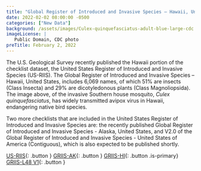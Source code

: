 ```yaml
---
title: "Global Register of Introduced and Invasive Species – Hawaii, United States, checklist dataset published" 
date: 2022-02-02 08:00:00 -0500 
categories: ["New Data"] 
background: /assets/images/Culex-quinquefasciatus-adult-blue-large-cdc.jpg
imageLicense: | 
   Public Domain, CDC photo
preTitle: February 2, 2022
--- 
```


The U.S. Geological Survey recently published the Hawaii portion of the checklist dataset, the United States Register of Introduced and Invasive Species (US-RIIS). The Global Register of Introduced and Invasive Species – Hawaii, United States, includes 6,069 names, of which 51% are insects (Class Insecta) and 29% are dicotyledonous plants (Class Magnoliopsida). The image above, of the invasive Southern house mosquito, *Culex quinquefasciatus*, has widely transmitted avipox virus in Hawaii, endangering native bird species.

Two more checklists that are included in the United States Register of Introduced and Invasive Species are: the recently published Global Register of Introduced and Invasive Species - Alaska, United States, and V2.0 of the Global Register of Introduced and Invasive Species - United States of America (Contiguous), which is also expected to be published shortly.

[US-RIIS](https://doi.org/10.5066/P95XL09Q){: .button }
[GRIIS-AK](https://www.gbif.org/dataset/7b091962-fdb2-49eb-9bfb-7d66561f1a8a){: .button }
[GRIIS-HI](https://www.gbif.org/dataset/6baf6a53-c106-40fb-bbde-f6d4e4051513){: .button .is-primary}
[GRIIS-L48 V1](https://www.gbif.org/dataset/6b64ef7e-82f7-47a3-8ddb-ec6794ea07d6){: .button }
